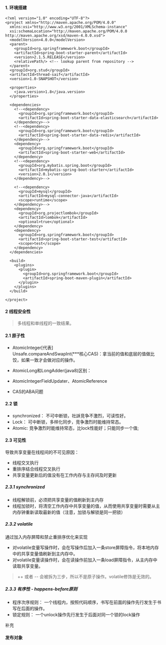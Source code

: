 #### 1. 环境搭建
```
<?xml version="1.0" encoding="UTF-8"?>
<project xmlns="http://maven.apache.org/POM/4.0.0"
  xmlns:xsi="http://www.w3.org/2001/XMLSchema-instance"
  xsi:schemaLocation="http://maven.apache.org/POM/4.0.0 http://maven.apache.org/xsd/maven-4.0.0.xsd">
  <modelVersion>4.0.0</modelVersion>
  <parent>
    <groupId>org.springframework.boot</groupId>
    <artifactId>spring-boot-starter-parent</artifactId>
    <version>2.1.5.RELEASE</version>
    <relativePath/> <!-- lookup parent from repository -->
  </parent>
  <groupId>org.stud</groupId>
  <artifactId>thread-saif</artifactId>
  <version>1.0-SNAPSHOT</version>

  <properties>
    <java.version>1.8</java.version>
  </properties>

  <dependencies>
    <!--<dependency>
      <groupId>org.springframework.boot</groupId>
      <artifactId>spring-boot-starter-data-elasticsearch</artifactId>
    </dependency>-->
    <!--<dependency>
      <groupId>org.springframework.boot</groupId>
      <artifactId>spring-boot-starter-data-redis</artifactId>
    </dependency>-->
    <dependency>
      <groupId>org.springframework.boot</groupId>
      <artifactId>spring-boot-starter-web</artifactId>
    </dependency>
    <!--<dependency>
      <groupId>org.mybatis.spring.boot</groupId>
      <artifactId>mybatis-spring-boot-starter</artifactId>
      <version>2.0.1</version>
    </dependency>-->

    <!--<dependency>
      <groupId>mysql</groupId>
      <artifactId>mysql-connector-java</artifactId>
      <scope>runtime</scope>
    </dependency>-->
    <dependency>
      <groupId>org.projectlombok</groupId>
      <artifactId>lombok</artifactId>
      <optional>true</optional>
    </dependency>
    <dependency>
      <groupId>org.springframework.boot</groupId>
      <artifactId>spring-boot-starter-test</artifactId>
      <scope>test</scope>
    </dependency>
  </dependencies>

  <build>
    <plugins>
      <plugin>
        <groupId>org.springframework.boot</groupId>
        <artifactId>spring-boot-maven-plugin</artifactId>
      </plugin>
    </plugins>
  </build>

</project>
```

#### 2 线程安全性
  > 多线程和单线程的一致结果。
  
  #### 2.1 原子性
  - AtomicInteger[代表]  
    Unsafe.compareAndSwapInt(***核心CAS)：拿当前的值和底层的值做比饺，如果一致才会做对应的操作。
     
  - AtomicLong和LongAdder(java8)区别：
    
  - AtomicIntegerFieldUpdater、AtomicReference
    
  - CAS的ABA问题
  
  #### 2.2 锁
  - synchronized： 不可中断锁，社訸竞争不激烈，可读性好。
  - Lock： 可中断锁，多样化同步，竞争激烈时能维持常态。
  - Atomic: 竞争激烈时能维持常态，比lock性能好；只能同步一个值;
  
  #### 2.3 可见性
  导致共享变量在线程间的不可见原因：
  - 线程交叉执行
  - 重排序结合线程交叉执行
  - 共享变量更新后的值没有在工作内存与主存间及时更新
  
  ##### 2.3.1 synchronized
  - 线程解锁前，必须把共享变量的值刷新到主内存
  - 线程加锁时，将清空工作内存中共享变量的值，从而使用共享变量时需要从主内存钟重新读取最新的值（注意，加锁与解锁是同一把锁）
  ##### 2.3.2 volatile
  通过加入内存屏障和禁止重排序优化来实现
  - 对volatile变量写操作时，会在写操作后加入一条store屏障指令，将本地内存中的共享变量值刷新到主内存中。
  - 对volatile变量读操作时，会在读操作前加入一条load屏障指令，从主内存中读取共享变量。
  
  > ++ 或者 -- 会被拆为三步，所以不是原子操作。volatile修饰是无效的。
  
  ##### 2.3.3 有序性 - happens-before原则
  
  - 程序次序规则： 一个线程内，按照代码顺序，书写在前面的操作先行发生于书写在后面的操作。
  - 锁定规则： 一个unlock操作先行发生于后面对同一个锁的lock操作
  
  补充
  
  #### 发布对象
  
   
  
  
  
  
  
  